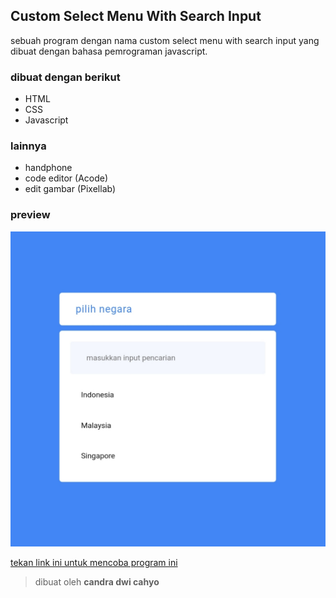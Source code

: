 ## Custom Select Menu With Search Input

sebuah program dengan nama custom select menu with search input yang dibuat dengan bahasa pemrograman javascript. 

### dibuat dengan berikut

* HTML
* CSS
* Javascript 

### lainnya

* handphone
* code editor (Acode)
* edit gambar (Pixellab)

### preview

![result](https://github.com/candradwicahyo/custom-select-menu-with-search-input/blob/master/image.jpg)

[tekan link ini untuk mencoba program ini](https://candradwicahyo.github.io/custom-select-menu-with-search-input)

> dibuat oleh **candra dwi cahyo**
